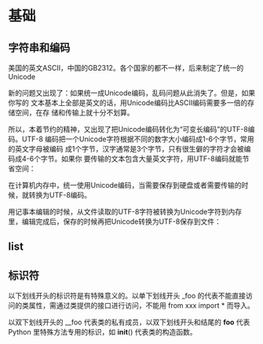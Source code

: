 # 基础
 
## 字符串和编码

美国的英文ASCII，中国的GB2312。各个国家的都不一样，后来制定了统一的Unicode

新的问题又出现了：如果统一成Unicode编码，乱码问题从此消失了。但是，如果你写的
文本基本上全部是英文的话，用Unicode编码比ASCII编码需要多一倍的存储空间，在存
储和传输上就十分不划算。

所以，本着节约的精神，又出现了把Unicode编码转化为“可变长编码”的UTF-8编码。UTF-8
编码把一个Unicode字符根据不同的数字大小编码成1-6个字节，常用的英文字母被编码
成1个字节，汉字通常是3个字节，只有很生僻的字符才会被编码成4-6个字节。如果你
要传输的文本包含大量英文字符，用UTF-8编码就能节省空间：

在计算机内存中，统一使用Unicode编码，当需要保存到硬盘或者需要传输的时候，就转换为UTF-8编码。

用记事本编辑的时候，从文件读取的UTF-8字符被转换为Unicode字符到内存里，编辑完成后，保存的时候再把Unicode转换为UTF-8保存到文件：

## list

## 标识符

以下划线开头的标识符是有特殊意义的。以单下划线开头 _foo 的代表不能直接访问的类属性，需通过类提供的接口进行访问，不能用 from xxx import * 而导入。

以双下划线开头的 __foo 代表类的私有成员，以双下划线开头和结尾的 __foo__ 代表 Python 里特殊方法专用的标识，如 __init__() 代表类的构造函数。

